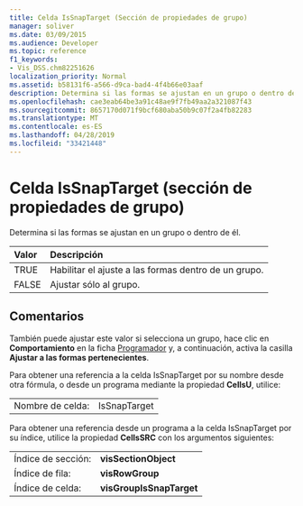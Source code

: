 ```yaml
---
title: Celda IsSnapTarget (Sección de propiedades de grupo)
manager: soliver
ms.date: 03/09/2015
ms.audience: Developer
ms.topic: reference
f1_keywords:
- Vis_DSS.chm82251626
localization_priority: Normal
ms.assetid: b58131f6-a566-d9ca-bad4-4f4b66e03aaf
description: Determina si las formas se ajustan en un grupo o dentro de él.
ms.openlocfilehash: cae3eab64be3a91c48ae9f7fb49aa2a321087f43
ms.sourcegitcommit: 8657170d071f9bcf680aba50b9c07f2a4fb82283
ms.translationtype: MT
ms.contentlocale: es-ES
ms.lasthandoff: 04/28/2019
ms.locfileid: "33421448"
---
```

# <a name="issnaptarget-cell-group-properties-section"></a>Celda IsSnapTarget (sección de propiedades de grupo)

Determina si las formas se ajustan en un grupo o dentro de él.
  
|**Valor**|**Descripción**|
|:-----|:-----|
|TRUE  <br/> |Habilitar el ajuste a las formas dentro de un grupo.  <br/> |
|FALSE  <br/> |Ajustar sólo al grupo.  <br/> |
   
## <a name="remarks"></a>Comentarios

También puede ajustar este valor si selecciona un grupo, hace clic en **Comportamiento** en la ficha [Programador](run-in-developer-mode-display-the-developer-tab.md) y, a continuación, activa la casilla **Ajustar a las formas pertenecientes**. 
  
Para obtener una referencia a la celda IsSnapTarget por su nombre desde otra fórmula, o desde un programa mediante la propiedad **CellsU**, utilice: 
  
|||
|:-----|:-----|
|Nombre de celda:  <br/> |IsSnapTarget  <br/> |
   
Para obtener una referencia desde un programa a la celda IsSnapTarget por su índice, utilice la propiedad **CellsSRC** con los argumentos siguientes: 
  
|||
|:-----|:-----|
|Índice de sección:  <br/> |**visSectionObject** <br/> |
|Índice de fila:  <br/> |**visRowGroup** <br/> |
|Índice de celda:  <br/> |**visGroupIsSnapTarget** <br/> |
   

